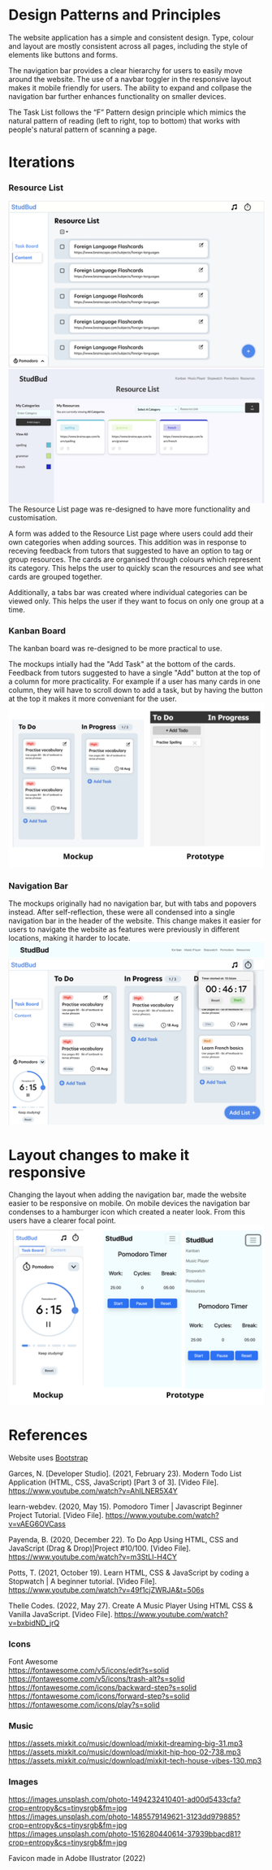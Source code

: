 # Design Patterns and Principles

The website application has a simple and consistent design. Type, colour and layout are mostly consistent across all pages, including the style of elements like buttons and forms.

The navigation bar provides a clear hierarchy for users to easily move around the website. The use of a navbar toggler in the responsive layout makes it mobile friendly for users. The ability to expand and collpase the navigation bar further enhances functionality on smaller devices.

The Task List follows the “F” Pattern design principle which mimics the natural pattern of reading (left to right, top to bottom) that works with people's natural pattern of scanning a page.

# Iterations

### Resource List

![Mockup](/Mockup_RL.png)
![Prototype](/Prototype_RL.png)
The Resource List page was re-designed to have more functionality and customisation.

A form was added to the Resource List page where users could add their own categories when adding sources. This addition was in response to receving feedback from tutors that suggested to have an option to tag or group resources. The cards are organised through colours which represent its category. This helps the user to quickly scan the resources and see what cards are grouped together.

Additionally, a tabs bar was created where individual categories can be viewed only. This helps the user if they want to focus on only one group at a time.

### Kanban Board

The kanban board was re-designed to be more practical to use.

The mockups intially had the "Add Task" at the bottom of the cards. Feedback from tutors suggested to have a single "Add" button at the top of a column for more practicality. For example if a user has many cards in one column, they will have to scroll down to add a task, but by having the button at the top it makes it more conveniant for the user.
![Mockup](/kb.png)

### Navigation Bar

The mockups originally had no navigation bar, but with tabs and popovers instead. After self-reflection, these were all condensed into a single navigation bar in the header of the website. This change makes it easier for users to navigate the website as features were previously in different locations, making it harder to locate.
![navbar](/navbar.png)
![Mockup](/mockup.png)

# Layout changes to make it responsive

Changing the layout when adding the navigation bar, made the website easier to be responsive on mobile. On mobile devices the navigation bar condenses to a hamburger icon which created a neater look. From this users have a clearer focal point.
![Mockup+Prototype](/navres.png)

# References

Website uses [Bootstrap](https://getbootstrap.com/docs/5.2/getting-started/download/#nuget)

Garces, N. [Developer Studio]. (2021, February 23). Modern Todo List Application (HTML, CSS, JavaScript) [Part 3 of 3]. [Video File]. https://www.youtube.com/watch?v=AhILNER5X4Y

learn-webdev. (2020, May 15). Pomodoro Timer | Javascript Beginner Project Tutorial. [Video File]. https://www.youtube.com/watch?v=vAEG6OVCass

Payenda, B. (2020, December 22). To Do App Using HTML, CSS and JavaScript (Drag & Drop)|Project #10/100. [Video File]. https://www.youtube.com/watch?v=m3StLl-H4CY

Potts, T. (2021, October 19). Learn HTML, CSS & JavaScript by coding a Stopwatch | A beginner tutorial. [Video File]. https://www.youtube.com/watch?v=49f1cjZWRJA&t=506s

Thelle Codes. (2022, May 27). Create A Music Player Using HTML CSS & Vanilla JavaScript. [Video File]. https://www.youtube.com/watch?v=bxbidND_jrQ

### Icons

Font Awesome <br>
https://fontawesome.com/v5/icons/edit?s=solid
https://fontawesome.com/v5/icons/trash-alt?s=solid
https://fontawesome.com/icons/backward-step?s=solid
https://fontawesome.com/icons/forward-step?s=solid
https://fontawesome.com/icons/play?s=solid

### Music

https://assets.mixkit.co/music/download/mixkit-dreaming-big-31.mp3 <br>
https://assets.mixkit.co/music/download/mixkit-hip-hop-02-738.mp3 <br>
https://assets.mixkit.co/music/download/mixkit-tech-house-vibes-130.mp3

### Images

https://images.unsplash.com/photo-1494232410401-ad00d5433cfa?crop=entropy&cs=tinysrgb&fm=jpg <br>
https://images.unsplash.com/photo-1485579149621-3123dd979885?crop=entropy&cs=tinysrgb&fm=jpg <br>
https://images.unsplash.com/photo-1516280440614-37939bbacd81?crop=entropy&cs=tinysrgb&fm=jpg

Favicon made in Adobe Illustrator (2022)
